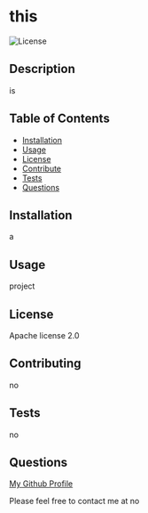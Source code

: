 
  # this
  ![License](https://img.shields.io/badge/License-Apache_2.0-blue.svg) 
  ## Description
  is

  ## Table of Contents
  * [Installation](#installation)
  * [Usage](#usage)
  * [License](#license)
  * [Contribute](#contributing)
  * [Tests](#tests)
  * [Questions](#questions)

  
  ## Installation
  a

  ## Usage 
  project

  ## License
  Apache license 2.0

  ## Contributing
  no

  ## Tests
  no

  ## Questions
  [My Github Profile](https://github.com/no)
  
  Please feel free to contact me at no


